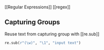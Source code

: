 [[Regular Expressions]] [[regex]]

## Capturing Groups

Reuse text from capturing group with [[re.sub]]

```python
re.sub(r"(\w)", "\1", "input text")
```